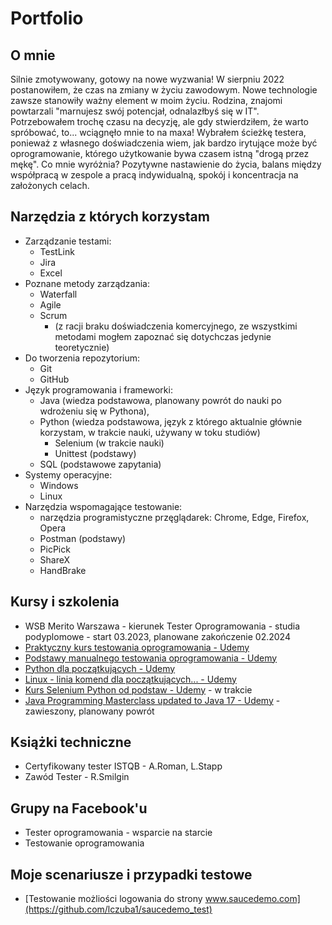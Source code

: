 # Portfolio

## O mnie
Silnie zmotywowany, gotowy na nowe wyzwania! W sierpniu 2022 postanowiłem, że czas na zmiany w życiu zawodowym. Nowe technologie zawsze stanowiły ważny element w moim życiu. Rodzina, znajomi powtarzali "marnujesz swój potencjał, odnalazłbyś się w IT". Potrzebowałem trochę czasu na decyzję, ale gdy stwierdziłem, że warto spróbować, to... wciągnęło mnie to na maxa! Wybrałem ścieżkę testera, ponieważ z własnego doświadczenia wiem, jak bardzo irytujące może być oprogramowanie, którego użytkowanie bywa czasem istną "drogą przez mękę". Co mnie wyróżnia? Pozytywne nastawienie do życia, balans między współpracą w zespole a pracą indywidualną, spokój i koncentracja na założonych celach.

## Narzędzia z których korzystam
* Zarządzanie testami:
  * TestLink
  * Jira
  * Excel
* Poznane metody zarządzania:
  * Waterfall
  * Agile
  * Scrum
    * (z racji braku doświadczenia komercyjnego, ze wszystkimi metodami mogłem zapoznać się dotychczas jedynie teoretycznie)
* Do tworzenia repozytorium:
  * Git
  * GitHub
* Język programowania i frameworki:
  * Java (wiedza podstawowa, planowany powrót do nauki po wdrożeniu się w Pythona),
  * Python (wiedza podstawowa, język z którego aktualnie głównie korzystam, w trakcie nauki, używany w toku studiów)
    * Selenium (w trakcie nauki)
    * Unittest (podstawy)
  * SQL (podstawowe zapytania)
* Systemy operacyjne:
  * Windows
  * Linux
* Narzędzia wspomagające testowanie:
  * narzędzia programistyczne przęglądarek: Chrome, Edge, Firefox, Opera
  * Postman (podstawy)
  * PicPick
  * ShareX
  * HandBrake
## Kursy i szkolenia
* WSB Merito Warszawa - kierunek Tester Oprogramowania - studia podyplomowe - start 03.2023, planowane zakończenie 02.2024
* [Praktyczny kurs testowania oprogramowania - Udemy](https://www.udemy.com/course/praktyczny-kurs-testowania-oprogramowania/)
* [Podstawy manualnego testowania oprogramowania - Udemy](https://www.udemy.com/course/kurs-testowania-oprogramowania/)
* [Python dla początkujących - Udemy](https://www.udemy.com/course/python-dla-poczatkujacych/)
* [Linux - linia komend dla początkujących... - Udemy](https://www.udemy.com/course/linux101/)
* [Kurs Selenium Python od podstaw - Udemy](https://www.udemy.com/course/kurs-selenium-python/) - w trakcie
* [Java Programming Masterclass updated to Java 17 - Udemy](https://www.udemy.com/course/java-the-complete-java-developer-course/) - zawieszony, planowany powrót
## Książki techniczne
* Certyfikowany tester ISTQB - A.Roman, L.Stapp
* Zawód Tester - R.Smilgin
## Grupy na Facebook'u
* Tester oprogramowania - wsparcie na starcie
* Testowanie oprogramowania
## Moje scenariusze i przypadki testowe
* [Testowanie możliości logowania do strony www.saucedemo.com](https://github.com/lczuba1/saucedemo_test)
